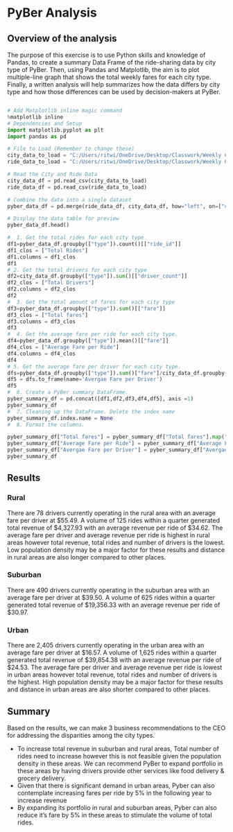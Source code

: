 # PyBer Analysis
## Overview of the analysis
The purpose of this exercise is to use Python skills and knowledge of Pandas, to create a summary Data Frame of the ride-sharing data by city type of PyBer. Then, using Pandas and Matplotlib, the aim is to plot multiple-line graph that shows the total weekly fares for each city type. Finally, a written analysis will help summarizes how the data differs by city type and how those differences can be used by decision-makers at PyBer.
```python

# Add Matplotlib inline magic command
%matplotlib inline
# Dependencies and Setup
import matplotlib.pyplot as plt
import pandas as pd

# File to Load (Remember to change these)
city_data_to_load = "C:/Users/ritwi/OneDrive/Desktop/Classwork/Weekly Challenges/Challenge 5/Resources/city_data.csv"
ride_data_to_load = "C:/Users/ritwi/OneDrive/Desktop/Classwork/Weekly Challenges/Challenge 5/Resources/ride_data.csv"

# Read the City and Ride Data
city_data_df = pd.read_csv(city_data_to_load)
ride_data_df = pd.read_csv(ride_data_to_load)

# Combine the data into a single dataset
pyber_data_df = pd.merge(ride_data_df, city_data_df, how="left", on=["city", "city"])

# Display the data table for preview
pyber_data_df.head()

#  1. Get the total rides for each city type
df1=pyber_data_df.groupby(["type"]).count()[["ride_id"]]
df1_clos = ["Total Rides"]
df1.columns = df1_clos
df1
# 2. Get the total drivers for each city type
df2=city_data_df.groupby(["type"]).sum()[["driver_count"]]
df2_clos = ["Total Drivers"]
df2.columns = df2_clos
df2
#  3. Get the total amount of fares for each city type
df3=pyber_data_df.groupby(["type"]).sum()[["fare"]]
df3_clos = ["Total fares"]
df3.columns = df3_clos
df3
#  4. Get the average fare per ride for each city type. 
df4=pyber_data_df.groupby(["type"]).mean()[["fare"]]
df4_clos = ["Average Fare per Ride"]
df4.columns = df4_clos
df4
# 5. Get the average fare per driver for each city type.
dfs=pyber_data_df.groupby(["type"]).sum()["fare"]/city_data_df.groupby(["type"]).sum()["driver_count"]
df5 = dfs.to_frame(name='Avergae Fare per Driver')
df5
#  6. Create a PyBer summary DataFrame.
pyber_summary_df = pd.concat([df1,df2,df3,df4,df5], axis =1)
pyber_summary_df
#  7. Cleaning up the DataFrame. Delete the index name
pyber_summary_df.index.name = None
#  8. Format the columns.

pyber_summary_df["Total fares"] = pyber_summary_df["Total fares"].map("${:,.1f}".format)
pyber_summary_df["Average Fare per Ride"] = pyber_summary_df["Average Fare per Ride"].map("${:,.1f}".format)
pyber_summary_df["Avergae Fare per Driver"] = pyber_summary_df["Avergae Fare per Driver"].map("${:,.1f}".format)
pyber_summary_df

```



## Results
### Rural
There are 78 drivers currently operating in the rural area with an average fare per driver at $55.49. A volume of 125 rides within a quarter generated total revenue of $4,327.93 with an average revenue per ride of $34.62. The average fare per driver and average revenue per ride is highest in rural areas however total revenue, total rides and number of drivers is the lowest. Low population density may be a major factor for these results and distance in rural areas are also longer compared to other places. 
### Suburban
There are 490 drivers currently operating in the suburban area with an average fare per driver at $39.50. A volume of 625 rides within a quarter generated total revenue of $19,356.33 with an average revenue per ride of $30.97.
### Urban
There are 2,405 drivers currently operating in the urban area with an average fare per driver at $16.57. A volume of 1,625 rides within a quarter generated total revenue of $39,854.38 with an average revenue per ride of $24.53. The average fare per driver and average revenue per ride is lowest in urban areas however total revenue, total rides and number of drivers is the highest. High population density may be a major factor for these results and distance in urban areas are also shorter compared to other places. 


## Summary
Based on the results, we can make 3 business recommendations to the CEO for addressing the disparities among the city types.
- To increase total revenue in suburban and rural areas, Total number of rides need to increase however this is not feasible given the population density in these areas. We can recommend PyBer to expand portfolio in these areas by having drivers provide other services like food delivery & grocery delivery.
- Given that there is significant demand in urban areas, Pyber can also contemplate increasing fares per ride by 5% in the following year to increase revenue
- By expanding its portfolio in rural and suburban areas, Pyber can also reduce it’s fare by 5% in these areas to stimulate the volume of total rides.
